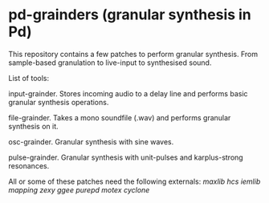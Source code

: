 pd-grainders (granular synthesis in Pd)
=======================================

This repository contains a few patches to perform granular synthesis. From sample-based granulation to live-input to synthesised sound.

List of tools:

input-grainder. Stores incoming audio to a delay line and performs basic granular synthesis operations.

file-grainder. Takes a mono soundfile (.wav) and performs granular synthesis on it.

osc-grainder. Granular synthesis with sine waves.

pulse-grainder. Granular synthesis with unit-pulses and karplus-strong resonances.

All or some of these patches need the following externals: *maxlib hcs iemlib mapping zexy ggee purepd motex cyclone*


